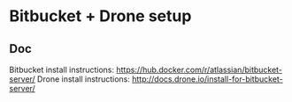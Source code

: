 # Bitbucket + Drone setup

## Doc
Bitbucket install instructions: https://hub.docker.com/r/atlassian/bitbucket-server/
Drone install instructions: http://docs.drone.io/install-for-bitbucket-server/

## 
